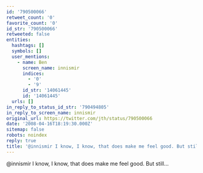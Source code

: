 ```yaml
---
id: '790500066'
retweet_count: '0'
favorite_count: '0'
id_str: '790500066'
retweeted: false
entities:
  hashtags: []
  symbols: []
  user_mentions:
    - name: Ben
      screen_name: innismir
      indices:
        - '0'
        - '9'
      id_str: '14061445'
      id: '14061445'
  urls: []
in_reply_to_status_id_str: '790494805'
in_reply_to_screen_name: innismir
original_url: https://twitter.com/jth/status/790500066
date: '2008-04-16T18:19:30.000Z'
sitemap: false
robots: noindex
reply: true
title: '@innismir I know, I know, that does make me feel good. But still...'
---
```


@innismir I know, I know, that does make me feel good. But still...